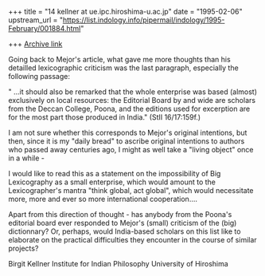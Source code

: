 +++
title = "14 kellner at ue.ipc.hiroshima-u.ac.jp"
date = "1995-02-06"
upstream_url = "https://list.indology.info/pipermail/indology/1995-February/001884.html"

+++
[Archive link](https://list.indology.info/pipermail/indology/1995-February/001884.html)


Going back to Mejor's article, what gave me more thoughts than
his detailled lexicographic criticism was the last paragraph,
especially the following passage:

" ...it should also be remarked that the whole enterprise was based
(almost) exclusively on local resources: the Editorial Board by and
wide are scholars from the Deccan College, Poona, and the editions
used for excerption are for the most part those produced in India."
(StII 16/17:159f.)

I am not sure whether this corresponds to Mejor's original
intentions, but then, since it is my "daily bread" to ascribe
original intentions to authors who passed away centuries ago,
I might as well take a "living object" once in a while -

I would like to read this as a statement on the impossibility
of Big Lexicography as a small enterprise, which would amount
to the Lexicographer's mantra "think global, act global", which
would necessitate more, more and ever so more international
cooperation....

Apart from this direction of thought - has anybody from the Poona's
editorial board ever responded to Mejor's (small) criticism of the
(big) dictionnary? Or, perhaps, would India-based scholars
on this list like to elaborate on the practical difficulties
they encounter in the course of similar projects?

Birgit Kellner
Institute for Indian Philosophy
University of Hiroshima






